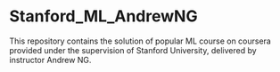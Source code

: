 # Stanford_ML_AndrewNG
This repository contains the solution of popular ML course on coursera provided under the supervision of Stanford University, delivered by instructor Andrew NG.
